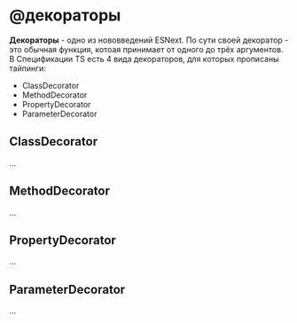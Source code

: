 # @декораторы 

**Декораторы** - одно из нововведений ESNext.
По сути своей декоратор - это обычная функция, котоая принимает от одного до трёх аргументов.
В Спецификации TS есть 4 вида декораторов, для которых прописаны тайпинги:

 * ClassDecorator
 * MethodDecorator
 * PropertyDecorator
 * ParameterDecorator

## ClassDecorator
...


## MethodDecorator
...


## PropertyDecorator
...


## ParameterDecorator
...

